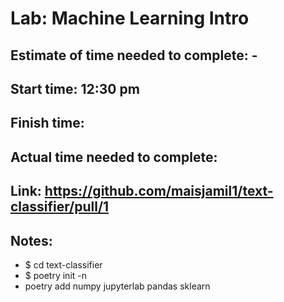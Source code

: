 # Lab: Machine Learning Intro
## Estimate of time needed to complete: -
## Start time: 12:30 pm
## Finish time:
## Actual time needed to complete: 
## Link: https://github.com/maisjamil1/text-classifier/pull/1
## Notes:

- $ cd text-classifier 
- $ poetry init -n
- poetry add numpy jupyterlab pandas sklearn